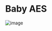 # Baby AES
![image](https://github.com/Jimmy01240397/CTF-writeup/assets/57281249/2b90af5f-5630-4ae0-9666-b148bb6641ad)
